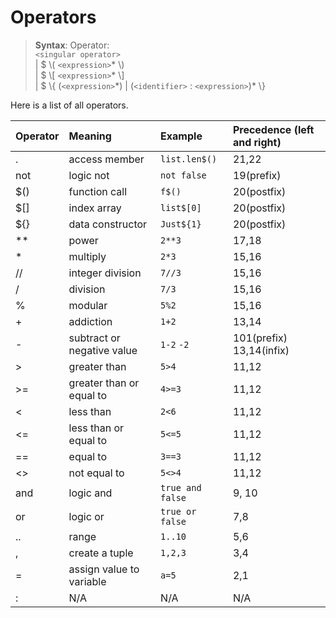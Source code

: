 # Operators

> **Syntax**:
> Operator:  
> `<singular operator>`  
> | $ \\( `<expression>`\* \\)  
> | $ \\[ `<expression>`\* \\]  
> | $ \\{ (`<expression>`\*) | (`<identifier>` : `<expression>`)\* \\}

Here is a list of all operators.

|Operator|Meaning|Example| Precedence (left and right) |
|:---|:---|:---|:---|
|.| access member | `list.len$()` | 21,22 |
|not| logic not | `not false` | 19(prefix) |
|$()| function call | `f$()` | 20(postfix) |
|$[]| index array| `list$[0]`| 20(postfix) |
|${}| data constructor | `Just${1}`| 20(postfix) |
|**| power | `2**3` | 17,18 |
|\*| multiply | `2*3` | 15,16 |
|//| integer division  | `7//3` | 15,16 |
|/| division | `7/3` | 15,16 |
|%| modular | `5%2` | 15,16 |
|+| addiction | `1+2`| 13,14 |
|-| subtract or negative value | `1-2` `-2` | 101(prefix) 13,14(infix)|
|>| greater than | `5>4` | 11,12 |
|>=| greater than or equal to | `4>=3` | 11,12 |
|<| less than | `2<6` | 11,12 |
|<=| less than or equal to | `5<=5` | 11,12 |
|==| equal to | `3==3` | 11,12 |
|<>| not equal to | `5<>4` | 11,12 |
|and| logic and | `true and false` | 9, 10|
|or| logic or | `true or false` | 7,8 |
|..| range | `1..10`| 5,6 |
|,| create a tuple | `1,2,3` | 3,4 |
|=| assign value to variable | `a=5`| 2,1|
|:| N/A | N/A | N/A |

